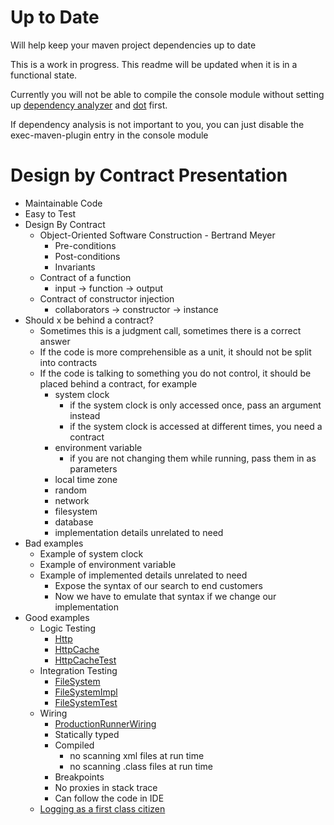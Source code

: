 Up to Date
=
Will help keep your maven project dependencies up to date

This is a work in progress.  This readme will be updated when it is in a functional state.

Currently you will not be able to compile the console module without setting up [dependency analyzer](https://github.com/SeanShubin/dependency-analyzer) and [dot](http://graphviz.org) first.

If dependency analysis is not important to you, you can just disable the exec-maven-plugin entry in the console module

Design by Contract Presentation
=
- Maintainable Code
- Easy to Test
- Design By Contract
    - Object-Oriented Software Construction - Bertrand Meyer
        - Pre-conditions
        - Post-conditions
        - Invariants
    - Contract of a function
        - input -> function -> output
    - Contract of constructor injection
        - collaborators -> constructor -> instance
- Should x be behind a contract?
    - Sometimes this is a judgment call, sometimes there is a correct answer
    - If the code is more comprehensible as a unit, it should not be split into contracts
    - If the code is talking to something you do not control, it should be placed behind a contract, for example
        - system clock
            - if the system clock is only accessed once, pass an argument instead
            - if the system clock is accessed at different times, you need a contract
        - environment variable
            - if you are not changing them while running, pass them in as parameters
        - local time zone
        - random
        - network
        - filesystem
        - database
        - implementation details unrelated to need
- Bad examples
    - Example of system clock
    - Example of environment variable
    - Example of implemented details unrelated to need
        - Expose the syntax of our search to end customers
        - Now we have to emulate that syntax if we change our implementation
- Good examples
    - Logic Testing
        - [Http](blob/master/logic/src/main/scala/com/seanshubin/up_to_date/logic/Http.scala)
        - [HttpCache](blob/master/logic/src/main/scala/com/seanshubin/up_to_date/logic/HttpCache.scala)
        - [HttpCacheTest](blob/master/logic/src/main/scala/com/seanshubin/up_to_date/logic/HttpCacheTest.scala)
    - Integration Testing
        - [FileSystem](blob/master/logic/src/main/scala/com/seanshubin/up_to_date/logic/FileSystem.scala)
        - [FileSystemImpl](blob/master/integration/src/main/scala/com/seanshubin/up_to_date/integration/FileSystemImpl.scala)
        - [FileSystemTest](blob/master/integration/src/main/scala/com/seanshubin/up_to_date/integration/FileSystemTest.scala)
    - Wiring
        - [ProductionRunnerWiring](blob/master/console/src/main/scala/com/seanshubin/up_to_date/console/ProductionRunnerWiring.scala)
        - Statically typed
        - Compiled
            - no scanning xml files at run time
            - no scanning .class files at run time
        - Breakpoints
        - No proxies in stack trace
        - Can follow the code in IDE
    - [Logging as a first class citizen](http://blog.cj.com/05212013/logging-first-class-citizen)
